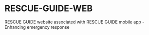 # RESCUE-GUIDE-WEB
RESCUE GUIDE website associated with RESCUE GUIDE mobile app - Enhancing emergency response
